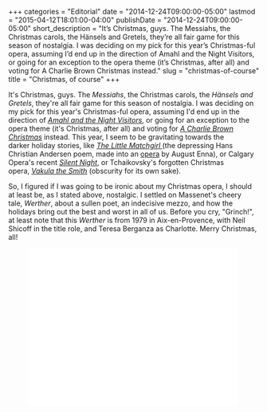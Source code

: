 +++
categories = "Editorial"
date = "2014-12-24T09:00:00-05:00"
lastmod = "2015-04-12T18:01:00-04:00"
publishDate = "2014-12-24T09:00:00-05:00"
short_description = "It’s Christmas, guys. The Messiahs, the Christmas carols, the Hänsels and Gretels, they’re all fair game for this season of nostalgia. I was deciding on my pick for this year’s Christmas-ful opera, assuming I’d end up in the direction of Amahl and the Night Visitors, or going for an exception to the opera theme (it’s Christmas, after all) and voting for A Charlie Brown Christmas instead."
slug = "christmas-of-course"
title = "Christmas, of course"
+++

<p>It's Christmas, guys. The&nbsp;<em>Messiahs</em>, the Christmas carols, the&nbsp;<em>Hänsels and Gretels</em>, they're all fair game for this season of nostalgia. I was deciding on my pick for this year's Christmas-ful opera, assuming I'd end up in the direction of <a href="http://www.youtube.com/watch?v=Hzx-s46vjpY" target="_blank"><em>Amahl and the Night Visitors</em></a>, or going for an exception to the opera theme (it's Christmas, after all) and voting for&nbsp;<em><a href="https://itunes.apple.com/ca/album/charlie-brown-christmas-expanded/id565257786" target="_blank">A Charlie Brown Christmas</a></em> instead.&nbsp;This year, I seem to be gravitating towards the darker&nbsp;holiday stories, like&nbsp;<a href="http://en.wikipedia.org/wiki/The_Little_Match_Girl" target="_blank"><em>The Little Matchgirl&nbsp;</em></a>(the depressing Hans Christian Andersen poem, made into an&nbsp;<a href="http://www.amazon.com/Little-Match-Shepherdess-Chimney-Sweep/dp/B00005UVU1" target="_blank">opera</a> by August Enna), or Calgary Opera's recent&nbsp;<a href="http://www.calgaryopera.com/subscribe/silent-night" target="_blank"><em>Silent Night</em></a>, or Tchaikovsky's forgotten&nbsp;Christmas opera,&nbsp;<a href="http://en.wikipedia.org/wiki/Vakula_the_Smith" target="_blank"><em>Vakula the Smith</em></a> (obscurity for its own sake).</p><p>So, I figured if I was going to be ironic about my Christmas opera, I should at least be, as I stated above, nostalgic. I settled on Massenet's cheery tale,&nbsp;<em>Werther</em>, about a sullen poet, an indecisive mezzo, and how the holidays bring out the best and worst in all of us. Before you cry, "Grinch!", at least note that this&nbsp;<em>Werther</em> is from 1979 in Aix-en-Provence, with Neil Shicoff in the title role, and Teresa Berganza as Charlotte. Merry Christmas, all!</p><p><figure data-type="video"><iframe src="//www.youtube.com/embed/CWoUST7yk8w" width="420" height="315" frameborder="0" allowfullscreen="allowfullscreen"></iframe></figure></p>
